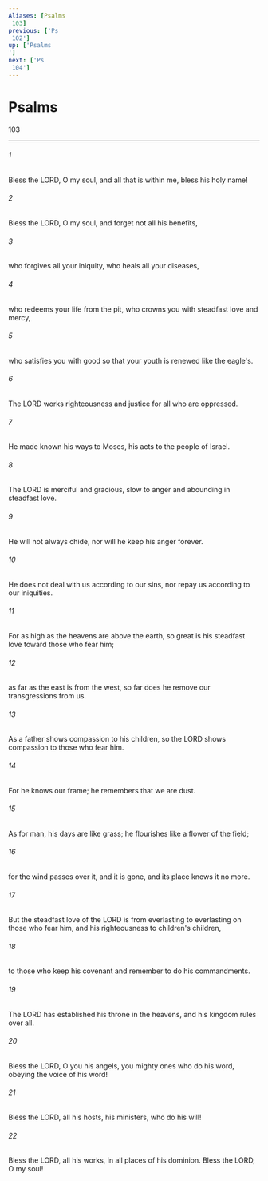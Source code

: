 ```yaml
---
Aliases: [Psalms 103]
previous: ['Ps 102']
up: ['Psalms']
next: ['Ps 104']
---
```

# Psalms 103

***
 

###### 1 
Bless the LORD, O my soul,  and all that is within me,  bless his holy name!   

###### 2 
Bless the LORD, O my soul,  and forget not all his benefits,   

###### 3 
who forgives all your iniquity,  who heals all your diseases,   

###### 4 
who redeems your life from the pit,  who crowns you with steadfast love and mercy,   

###### 5 
who satisfies you with good  so that your youth is renewed like the eagle's.  

###### 6 
The LORD works righteousness  and justice for all who are oppressed.   

###### 7 
He made known his ways to Moses,  his acts to the people of Israel.   

###### 8 
The LORD is merciful and gracious,  slow to anger and abounding in steadfast love.   

###### 9 
He will not always chide,  nor will he keep his anger forever.   

###### 10 
He does not deal with us according to our sins,  nor repay us according to our iniquities.   

###### 11 
For as high as the heavens are above the earth,  so great is his steadfast love toward those who fear him;   

###### 12 
as far as the east is from the west,  so far does he remove our transgressions from us.   

###### 13 
As a father shows compassion to his children,  so the LORD shows compassion to those who fear him.   

###### 14 
For he knows our frame;  he remembers that we are dust.  

###### 15 
As for man, his days are like grass;  he flourishes like a flower of the field;   

###### 16 
for the wind passes over it, and it is gone,  and its place knows it no more.   

###### 17 
But the steadfast love of the LORD is from everlasting to everlasting on those who fear him,  and his righteousness to children's children,   

###### 18 
to those who keep his covenant  and remember to do his commandments.   

###### 19 
The LORD has established his throne in the heavens,  and his kingdom rules over all.  

###### 20 
Bless the LORD, O you his angels,  you mighty ones who do his word,  obeying the voice of his word!   

###### 21 
Bless the LORD, all his hosts,  his ministers, who do his will!   

###### 22 
Bless the LORD, all his works,  in all places of his dominion.  Bless the LORD, O my soul!
